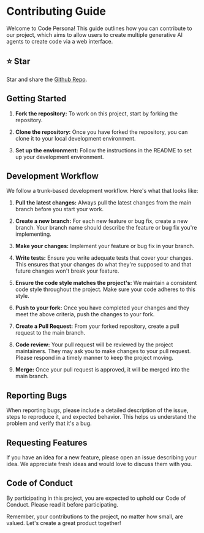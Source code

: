 # Contributing Guide

Welcome to Code Persona! This guide outlines how you can contribute to our project, which aims to allow users to create multiple generative AI agents to create code via a web interface.

## ⭐ Star

Star and share the [Github Repo](https://github.com/DarcStar-Solutions-Tech/code-persona).



## Getting Started

1. **Fork the repository:** To work on this project, start by forking the repository.

2. **Clone the repository:** Once you have forked the repository, you can clone it to your local development environment.

3. **Set up the environment:** Follow the instructions in the README to set up your development environment.

## Development Workflow

We follow a trunk-based development workflow. Here's what that looks like:

1. **Pull the latest changes:** Always pull the latest changes from the main branch before you start your work.

2. **Create a new branch:** For each new feature or bug fix, create a new branch. Your branch name should describe the feature or bug fix you're implementing.

3. **Make your changes:** Implement your feature or bug fix in your branch.

4. **Write tests:** Ensure you write adequate tests that cover your changes. This ensures that your changes do what they're supposed to and that future changes won't break your feature.

5. **Ensure the code style matches the project's:** We maintain a consistent code style throughout the project. Make sure your code adheres to this style.

6. **Push to your fork:** Once you have completed your changes and they meet the above criteria, push the changes to your fork.

7. **Create a Pull Request:** From your forked repository, create a pull request to the main branch.

8. **Code review:** Your pull request will be reviewed by the project maintainers. They may ask you to make changes to your pull request. Please respond in a timely manner to keep the project moving.

9. **Merge:** Once your pull request is approved, it will be merged into the main branch.

## Reporting Bugs

When reporting bugs, please include a detailed description of the issue, steps to reproduce it, and expected behavior. This helps us understand the problem and verify that it's a bug.

## Requesting Features

If you have an idea for a new feature, please open an issue describing your idea. We appreciate fresh ideas and would love to discuss them with you.

## Code of Conduct

By participating in this project, you are expected to uphold our Code of Conduct. Please read it before participating.

Remember, your contributions to the project, no matter how small, are valued. Let's create a great product together!

